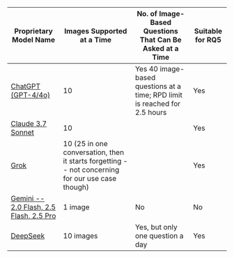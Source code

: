 | Proprietary Model Name | Images Supported at a Time                                | No. of Image-Based Questions That Can Be Asked at a Time            | Suitable for RQ5 |
|-----------------------|------------------------------------------------------------|----------------------------------------------------------------------|------------------|
| [ChatGPT (GPT-4/4o)](https://chatgpt.com/)         | 10                       | Yes                                       40 image-based questions at a time; RPD limit is reached for 2.5 hours                            | Yes              |
| [Claude 3.7 Sonnet](https://claude.ai/new)    | 10                                                         |                                                                  | Yes              |
| [Grok](https://grok.com/chat)                  | 10 (25 in one conversation, then it starts forgetting -- not concerning for our use case though)     |                                | Yes              |
| [Gemini -- 2.0 Flash, 2.5 Flash,  2.5 Pro](https://gemini.google.com/app?hl=en-IN)                | 1 image                                                    | No                                                                   | No               |
| [DeepSeek](https://chat.deepseek.com/)              | 10 images                                                  | Yes, but only one question a day                                     | Yes              |
